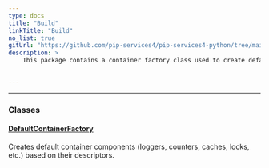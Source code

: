 ```yaml
---
type: docs
title: "Build"
linkTitle: "Build"
no_list: true
gitUrl: "https://github.com/pip-services4/pip-services4-python/tree/main/pip-services4-container-python"
description: >
    This package contains a container factory class used to create default container components. Examples of these components are loggers, counters, caches, and locks.


---
```

---

<div class="module-body"> 

### Classes

#### [DefaultContainerFactory](default_container_factory)
Creates default container components (loggers, counters, caches, locks, etc.) based on their descriptors.

</div>

